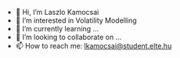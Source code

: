- 👋 Hi, I’m Laszlo Kamocsai
- 👀 I’m interested in Volatility Modelling
- 🌱 I’m currently learning ...
- 💞️ I’m looking to collaborate on ...
- 📫 How to reach me: lkamocsai@student.elte.hu

<!---
lkamocsai/lkamocsai is a ✨ special ✨ repository because its `README.md` (this file) appears on your GitHub profile.
You can click the Preview link to take a look at your changes.
--->
